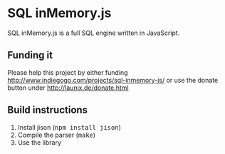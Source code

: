 SQL inMemory.js
===============

SQL inMemory.js is a full SQL engine written in JavaScript.

Funding it
----------

Please help this project by either funding http://www.indiegogo.com/projects/sql-inmemory-js/ or use the donate button under http://launix.de/donate.html

Build instructions
------------------

1. Install jison (<tt>npm install jison</tt>)
2. Compile the parser (<tt>make</tt>)
3. Use the library


